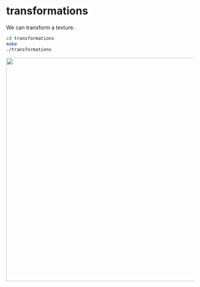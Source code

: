 # transformations
We can transform a texture.

```bash
cd transformations
make
./transformations
```

<img src='images/transformations.gif' width='600'>
